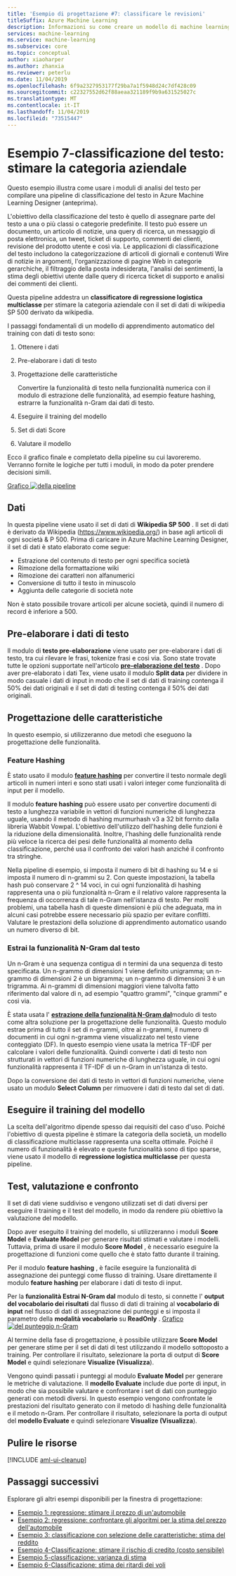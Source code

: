 ```yaml
---
title: 'Esempio di progettazione #7: classificare le revisioni'
titleSuffix: Azure Machine Learning
description: Informazioni su come creare un modello di machine learning per classificare le revisioni del libro in categorie diverse.
services: machine-learning
ms.service: machine-learning
ms.subservice: core
ms.topic: conceptual
author: xiaoharper
ms.author: zhanxia
ms.reviewer: peterlu
ms.date: 11/04/2019
ms.openlocfilehash: 6f9a2327953177f29ba7a1f5948d24c7df428c09
ms.sourcegitcommit: c22327552d62f88aeaa321189f9b9a631525027c
ms.translationtype: MT
ms.contentlocale: it-IT
ms.lasthandoff: 11/04/2019
ms.locfileid: "73515447"
---
```

# <a name="sample-7---text-classification-predict-company-category"></a>Esempio 7-classificazione del testo: stimare la categoria aziendale 

Questo esempio illustra come usare i moduli di analisi del testo per compilare una pipeline di classificazione del testo in Azure Machine Learning Designer (anteprima).

L'obiettivo della classificazione del testo è quello di assegnare parte del testo a una o più classi o categorie predefinite. Il testo può essere un documento, un articolo di notizie, una query di ricerca, un messaggio di posta elettronica, un tweet, ticket di supporto, commenti dei clienti, revisione del prodotto utente e così via. Le applicazioni di classificazione del testo includono la categorizzazione di articoli di giornali e contenuti Wire di notizie in argomenti, l'organizzazione di pagine Web in categorie gerarchiche, il filtraggio della posta indesiderata, l'analisi dei sentimenti, la stima degli obiettivi utente dalle query di ricerca ticket di supporto e analisi dei commenti dei clienti. 

Questa pipeline addestra un **classificatore di regressione logistica multiclasse** per stimare la categoria aziendale con il set di dati di wikipedia SP 500 derivato da wikipedia.  

I passaggi fondamentali di un modello di apprendimento automatico del training con dati di testo sono:

1. Ottenere i dati

1. Pre-elaborare i dati di testo

1. Progettazione delle caratteristiche

   Convertire la funzionalità di testo nella funzionalità numerica con il modulo di estrazione delle funzionalità, ad esempio feature hashing, estrarre la funzionalità n-Gram dai dati di testo.

1. Eseguire il training del modello

1. Set di dati Score

1. Valutare il modello

Ecco il grafico finale e completato della pipeline su cui lavoreremo. Verranno fornite le logiche per tutti i moduli, in modo da poter prendere decisioni simili.

[Grafico ![della pipeline](./media/how-to-ui-sample-text-classification/nlp-modules-overall.png)](./media/how-to-ui-sample-text-classification/nlp-modules-overall.png#lightbox)

## <a name="data"></a>Dati

In questa pipeline viene usato il set di dati di **Wikipedia SP 500** . Il set di dati è derivato da Wikipedia (https://www.wikipedia.org/) in base agli articoli di ogni società & P 500. Prima di caricare in Azure Machine Learning Designer, il set di dati è stato elaborato come segue:

- Estrazione del contenuto di testo per ogni specifica società
- Rimozione della formattazione wiki
- Rimozione dei caratteri non alfanumerici
- Conversione di tutto il testo in minuscolo
- Aggiunta delle categorie di società note

Non è stato possibile trovare articoli per alcune società, quindi il numero di record è inferiore a 500.

## <a name="pre-process-the-text-data"></a>Pre-elaborare i dati di testo

Il modulo di **testo pre-elaborazione** viene usato per pre-elaborare i dati di testo, tra cui rilevare le frasi, tokenize frasi e così via. Sono state trovate tutte le opzioni supportate nell'articolo [**pre-elaborazione del testo**](../algorithm-module-reference/preprocess-text.md) . Dopo aver pre-elaborato i dati Tex, viene usato il modulo **Split data** per dividere in modo casuale i dati di input in modo che il set di dati di training contenga il 50% dei dati originali e il set di dati di testing contenga il 50% dei dati originali.

## <a name="feature-engineering"></a>Progettazione delle caratteristiche
In questo esempio, si utilizzeranno due metodi che eseguono la progettazione delle funzionalità.

### <a name="feature-hashing"></a>Feature Hashing
È stato usato il modulo [**feature hashing**](../algorithm-module-reference/feature-hashing.md) per convertire il testo normale degli articoli in numeri interi e sono stati usati i valori integer come funzionalità di input per il modello. 

Il modulo **feature hashing** può essere usato per convertire documenti di testo a lunghezza variabile in vettori di funzioni numeriche di lunghezza uguale, usando il metodo di hashing murmurhash v3 a 32 bit fornito dalla libreria Wabbit Vowpal. L'obiettivo dell'utilizzo dell'hashing delle funzioni è la riduzione della dimensionalità. Inoltre, l'hashing delle funzionalità rende più veloce la ricerca dei pesi delle funzionalità al momento della classificazione, perché usa il confronto dei valori hash anziché il confronto tra stringhe.

Nella pipeline di esempio, si imposta il numero di bit di hashing su 14 e si imposta il numero di n-grammi su 2. Con queste impostazioni, la tabella hash può conservare 2 ^ 14 voci, in cui ogni funzionalità di hashing rappresenta una o più funzionalità n-Gram e il relativo valore rappresenta la frequenza di occorrenza di tale n-Gram nell'istanza di testo. Per molti problemi, una tabella hash di queste dimensioni è più che adeguata, ma in alcuni casi potrebbe essere necessario più spazio per evitare conflitti. Valutare le prestazioni della soluzione di apprendimento automatico usando un numero diverso di bit. 

### <a name="extract-n-gram-feature-from-text"></a>Estrai la funzionalità N-Gram dal testo

Un n-Gram è una sequenza contigua di n termini da una sequenza di testo specificata. Un n-grammo di dimensioni 1 viene definito unigramma; un n-grammo di dimensioni 2 è un bigramma; un n-grammo di dimensioni 3 è un trigramma. Ai n-grammi di dimensioni maggiori viene talvolta fatto riferimento dal valore di n, ad esempio "quattro grammi", "cinque grammi" e così via.

È stata usata l' [**estrazione della funzionalità N-Gram dal**](../algorithm-module-reference/extract-n-gram-features-from-text.md)modulo di testo come altra soluzione per la progettazione delle funzionalità. Questo modulo estrae prima di tutto il set di n-grammi, oltre ai n-grammi, il numero di documenti in cui ogni n-gramma viene visualizzato nel testo viene conteggiato (DF). In questo esempio viene usata la metrica TF-IDF per calcolare i valori delle funzionalità. Quindi converte i dati di testo non strutturati in vettori di funzioni numeriche di lunghezza uguale, in cui ogni funzionalità rappresenta il TF-IDF di un n-Gram in un'istanza di testo.

Dopo la conversione dei dati di testo in vettori di funzioni numeriche, viene usato un modulo **Select Column** per rimuovere i dati di testo dal set di dati. 

## <a name="train-the-model"></a>Eseguire il training del modello

La scelta dell'algoritmo dipende spesso dai requisiti del caso d'uso. Poiché l'obiettivo di questa pipeline è stimare la categoria della società, un modello di classificazione multiclasse rappresenta una scelta ottimale. Poiché il numero di funzionalità è elevato e queste funzionalità sono di tipo sparse, viene usato il modello di **regressione logistica multiclasse** per questa pipeline.

## <a name="test-evaluate-and-compare"></a>Test, valutazione e confronto

 Il set di dati viene suddiviso e vengono utilizzati set di dati diversi per eseguire il training e il test del modello, in modo da rendere più obiettivo la valutazione del modello.

Dopo aver eseguito il training del modello, si utilizzeranno i moduli **Score Model** e **Evaluate Model** per generare risultati stimati e valutare i modelli. Tuttavia, prima di usare il modulo **Score Model** , è necessario eseguire la progettazione di funzioni come quello che è stato fatto durante il training. 

Per il modulo **feature hashing** , è facile eseguire la funzionalità di assegnazione dei punteggi come flusso di training. Usare direttamente il modulo **feature hashing** per elaborare i dati di testo di input.

Per la **funzionalità Estrai N-Gram dal** modulo di testo, si connette l' **output del vocabolario dei risultati** dal flusso di dati di training al **vocabolario di input** nel flusso di dati di assegnazione dei punteggi e si imposta il parametro della **modalità vocabolario** su **ReadOnly** .
[Grafico ![del punteggio n-Gram](./media/how-to-ui-sample-text-classification/n-gram.png)](./media/how-to-ui-sample-text-classification/n-gram.png)

Al termine della fase di progettazione, è possibile utilizzare **Score Model** per generare stime per il set di dati di test utilizzando il modello sottoposto a training. Per controllare il risultato, selezionare la porta di output di **Score Model** e quindi selezionare **Visualize (Visualizza**).

Vengono quindi passati i punteggi al modulo **Evaluate Model** per generare le metriche di valutazione. Il **modello Evaluate** include due porte di input, in modo che sia possibile valutare e confrontare i set di dati con punteggio generati con metodi diversi. In questo esempio vengono confrontate le prestazioni del risultato generato con il metodo di hashing delle funzionalità e il metodo n-Gram.
Per controllare il risultato, selezionare la porta di output del **modello Evaluate** e quindi selezionare **Visualize (Visualizza**).

## <a name="clean-up-resources"></a>Pulire le risorse

[!INCLUDE [aml-ui-cleanup](../../../includes/aml-ui-cleanup.md)]

## <a name="next-steps"></a>Passaggi successivi

Esplorare gli altri esempi disponibili per la finestra di progettazione:
- [Esempio 1: regressione: stimare il prezzo di un'automobile](how-to-designer-sample-regression-automobile-price-basic.md)
- [Esempio 2: regressione: confrontare gli algoritmi per la stima del prezzo dell'automobile](how-to-designer-sample-regression-automobile-price-compare-algorithms.md)
- [Esempio 3: classificazione con selezione delle caratteristiche: stima del reddito](how-to-designer-sample-classification-predict-income.md)
- [Esempio 4-Classificazione: stimare il rischio di credito (costo sensibile)](how-to-designer-sample-classification-credit-risk-cost-sensitive.md)
- [Esempio 5-classificazione: varianza di stima](how-to-designer-sample-classification-churn.md)
- [Esempio 6-Classificazione: stima dei ritardi dei voli](how-to-designer-sample-classification-flight-delay.md)
